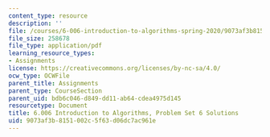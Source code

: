 ```yaml
---
content_type: resource
description: ''
file: /courses/6-006-introduction-to-algorithms-spring-2020/9073af3b8151002c5f63d06dc7ac961e_MIT6_006S20_ps6_solutions.pdf
file_size: 258678
file_type: application/pdf
learning_resource_types:
- Assignments
license: https://creativecommons.org/licenses/by-nc-sa/4.0/
ocw_type: OCWFile
parent_title: Assignments
parent_type: CourseSection
parent_uid: bdb6c046-d849-dd11-ab64-cdea4975d145
resourcetype: Document
title: 6.006 Introduction to Algorithms, Problem Set 6 Solutions
uid: 9073af3b-8151-002c-5f63-d06dc7ac961e
---
```

